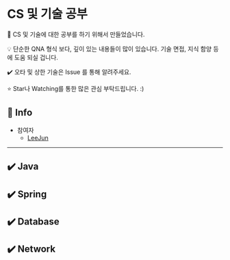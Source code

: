 # CS 및 기술 공부

📝 CS 및 기술에 대한 공부를 하기 위해서 만들었습니다.

💡 단순한 QNA 형식 보다, 깊이 있는 내용들이 많이 있습니다. 기술 면접, 지식 함양 등에 도움 되실 겁니다.

✔️ 오타 및 상한 기술은 Issue 를 통해 알려주세요.

⭐ Star나 Watching를 통한 많은 관심 부탁드립니다. :)

## 📢 Info

- 참여자
  - [LeeJun](https://github.com/this2jun)

-------------

## ✔️ Java

<!-- - [Annotation](https://github.com/this2jun/CS/blob/master/JAVA/Annotation.md) -->

## ✔️ Spring

## ✔️ Database

## ✔️ Network
